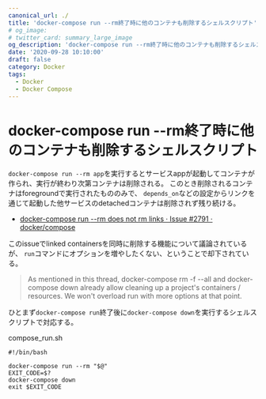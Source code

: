 ```yaml
---
canonical_url: ./
title: 'docker-compose run --rm終了時に他のコンテナも削除するシェルスクリプト'
# og_image:
# twitter_card: summary_large_image
og_description: 'docker-compose run --rm終了時に他のコンテナも削除するシェルスクリプト'
date: '2020-09-28 10:10:00'
draft: false
category: Docker
tags:
  - Docker
  - Docker Compose
---
```

# docker-compose run --rm終了時に他のコンテナも削除するシェルスクリプト

`docker-compose run --rm app`を実行するとサービスappが起動してコンテナが作られ、実行が終わり次第コンテナは削除される。
このとき削除されるコンテナはforegroundで実行されたもののみで、
`depends_on`などの設定からリンクを通じて起動した他サービスのdetachedコンテナは削除されず残り続ける。

- [docker-compose run <container> --rm does not rm links · Issue #2791 · docker/compose](https://github.com/docker/compose/issues/2791 "docker-compose run <container> --rm does not rm links · Issue #2791 · docker/compose")

このissueでlinked containersを同時に削除する機能について議論されているが、
`run`コマンドにオプションを増やしたくない、ということで却下されている。

> As mentioned in this thread, docker-compose rm -f --all and docker-compose down already allow cleaning up a project's containers / resources. We won't overload run with more options at that point.

ひとまず`docker-compose run`終了後に`docker-compose down`を実行するシェルスクリプトで対応する。

compose_run.sh
```
#!/bin/bash

docker-compose run --rm "$@"
EXIT_CODE=$?
docker-compose down
exit $EXIT_CODE
```
